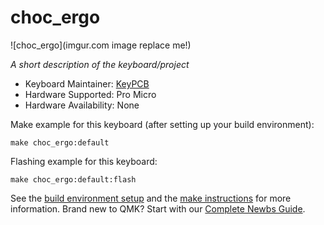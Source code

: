 # choc_ergo

![choc_ergo](imgur.com image replace me!)

*A short description of the keyboard/project*

* Keyboard Maintainer: [KeyPCB](https://github.com/merlin04)
* Hardware Supported: Pro Micro
* Hardware Availability: None

Make example for this keyboard (after setting up your build environment):

    make choc_ergo:default

Flashing example for this keyboard:

    make choc_ergo:default:flash

See the [build environment setup](https://docs.qmk.fm/#/getting_started_build_tools) and the [make instructions](https://docs.qmk.fm/#/getting_started_make_guide) for more information. Brand new to QMK? Start with our [Complete Newbs Guide](https://docs.qmk.fm/#/newbs).
